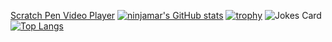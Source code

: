 [Scratch Pen Video Player](https://scratch.mit.edu/projects/602626065/)
[![ninjamar's GitHub stats](https://github-readme-stats.vercel.app/api?username=ninjamar)](https://github.com/anuraghazra/github-readme-stats)
[![trophy](https://github-profile-trophy.vercel.app/?username=ninjamar)](https://github.com/ryo-ma/github-profile-trophy)
![Jokes Card](https://readme-jokes.vercel.app/api)
[![Top Langs](https://github-readme-stats.vercel.app/api/top-langs/?username=ninjamar&langs_count=10&layout=compact)](https://github.com/anuraghazra/github-readme-stats)
